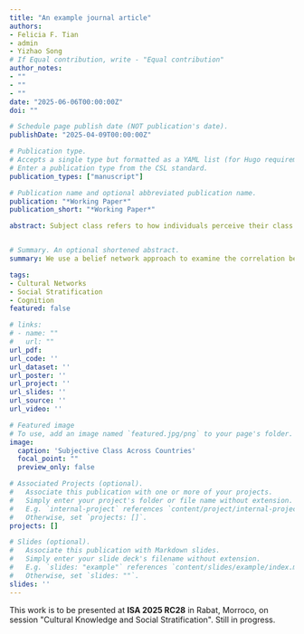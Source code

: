 ```yaml
---
title: "An example journal article"
authors:
- Felicia F. Tian
- admin
- Yizhao Song
# If Equal contribution, write - "Equal contribution"
author_notes:
- ""
- ""
- ""
date: "2025-06-06T00:00:00Z"
doi: ""

# Schedule page publish date (NOT publication's date).
publishDate: "2025-04-09T00:00:00Z"

# Publication type.
# Accepts a single type but formatted as a YAML list (for Hugo requirements).
# Enter a publication type from the CSL standard.
publication_types: ["manuscript"]

# Publication name and optional abbreviated publication name.
publication: "*Working Paper*"
publication_short: "*Working Paper*"

abstract: Subject class refers to how individuals perceive their class position, which is shaped by their sense of belonging to a particular class and how they view their position within a broader social structure. Many studies have been done on this topic, and they consistently identify a gap between the objective class and the subjective class. Such discrepancy is observed among different classes across countries. One potential reason is that the feeling of subjective class is associated with more than objective measures such as income, education, or occupation. But so far, few have explored this question systematically, let alone comparatively. This study aims to find what values constitute a subjective class and compare the commonalities and differences across countries. We use a belief network approach to examine the correlation between subjective class and its associated value, utilizing the most recent WVS on 64 countries to create a value network around the subjective class in each country. We find that subjective class is shaped by a mixture of value systems, and countries with different political values enjoy different conceptual connection logic. 


# Summary. An optional shortened abstract.
summary: We use a belief network approach to examine the correlation between subjective class and its associated value, finding that subjective class is shaped by a mixture of value systems, and countries with different political values enjoy different conceptual connection logic.

tags:
- Cultural Networks
- Social Stratification
- Cognition
featured: false

# links:
# - name: ""
#   url: ""
url_pdf: 
url_code: ''
url_dataset: ''
url_poster: ''
url_project: ''
url_slides: ''
url_source: ''
url_video: ''

# Featured image
# To use, add an image named `featured.jpg/png` to your page's folder. 
image:
  caption: 'Subjective Class Across Countries'
  focal_point: ""
  preview_only: false

# Associated Projects (optional).
#   Associate this publication with one or more of your projects.
#   Simply enter your project's folder or file name without extension.
#   E.g. `internal-project` references `content/project/internal-project/index.md`.
#   Otherwise, set `projects: []`.
projects: []

# Slides (optional).
#   Associate this publication with Markdown slides.
#   Simply enter your slide deck's filename without extension.
#   E.g. `slides: "example"` references `content/slides/example/index.md`.
#   Otherwise, set `slides: ""`.
slides: ''
---
```


This work is to be presented at **ISA 2025 RC28** in Rabat, Morroco, on session "Cultural Knowledge and Social Stratification". Still in progress.
